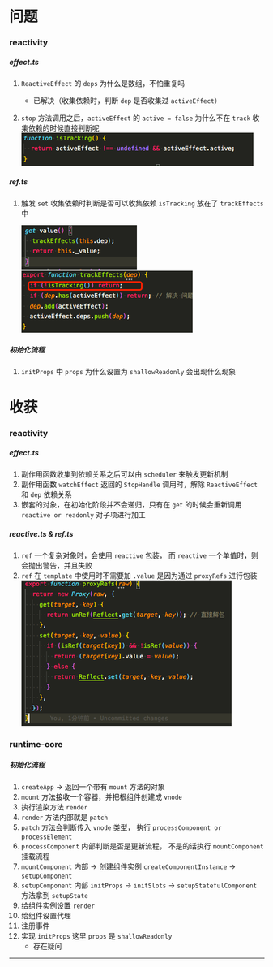 # 问题

### reactivity

##### effect.ts

1. `ReactiveEffect` 的 `deps` 为什么是数组，不怕重复吗

   - 已解决（收集依赖时，判断 `dep` 是否收集过 `activeEffect`）

2. `stop` 方法调用之后，`activeEffect` 的 `active = false` 为什么不在 `track` 收集依赖的时候直接判断呢
   ![effect.ts](./%E5%9B%BE%E7%89%87/effect-2.png)

##### ref.ts

1. 触发 `set` 收集依赖时判断是否可以收集依赖 `isTracking` 放在了 `trackEffects` 中

   ![ref.ts](./%E5%9B%BE%E7%89%87/ref-1.png)
   ![effect.ts](./%E5%9B%BE%E7%89%87/ref-1-1.png)

##### 初始化流程

1. `initProps` 中 `props` 为什么设置为 `shallowReadonly` 会出现什么现象

# 收获

### reactivity

##### effect.ts

1. 副作用函数收集到依赖关系之后可以由 `scheduler` 来触发更新机制
2. 副作用函数 `watchEffect` 返回的 `StopHandle` 调用时，解除 `ReactiveEffect` 和 `dep` 依赖关系
3. 嵌套的对象，在初始化阶段并不会递归，只有在 `get` 的时候会重新调用 `reactive or readonly` 对子项进行加工

##### reactive.ts & ref.ts

1. `ref` 一个复杂对象时，会使用 `reactive` 包装， 而 `reactive` 一个单值时，则会抛出警告，并且失败
2. `ref` 在 `template` 中使用时不需要加 `.value` 是因为通过 `proxyRefs` 进行包装
   ![ref.ts](./%E5%9B%BE%E7%89%87/ref-2.png)

### runtime-core

##### 初始化流程

1. `createApp` -> 返回一个带有 `mount` 方法的对象
2. `mount` 方法接收一个容器，并把根组件创建成 `vnode`
3. 执行渲染方法 `render`
4. `render` 方法内部就是 `patch`
5. `patch` 方法会判断传入 `vnode` 类型， 执行 `processComponent or processElement`
6. `processComponent` 内部判断是否是更新流程， 不是的话执行 `mountComponent` 挂载流程
7. `mountComponent` 内部 -> 创建组件实例 `createComponentInstance` -> `setupComponent`
8. `setupComponent` 内部 `initProps` -> `initSlots` -> `setupStatefulComponent` 方法拿到 `setupState`
9. 给组件实例设置 `render`
10. 给组件设置代理
11. 注册事件
12. 实现 `initProps` 这里 `props` 是 `shallowReadonly`
    - 存在疑问

---
